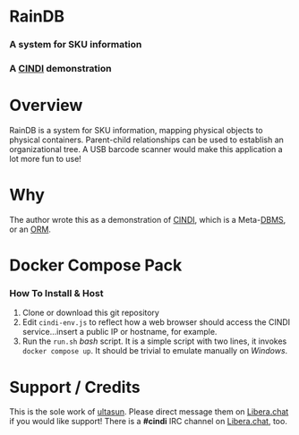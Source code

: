 # RainDB 
### A system for SKU information
### A [CINDI](https://github.com/ultasun/cindi) demonstration

# Overview
RainDB is a system for SKU information, mapping physical objects to physical containers. Parent-child relationships can be used to establish an organizational tree.  A USB barcode scanner would make this application a lot more fun to use! 

# Why
The author wrote this as a demonstration of [CINDI](https://github.com/ultasun/cindi), which is a Meta-[DBMS](https://en.wikipedia.org/wiki/Database), or an [ORM](https://en.wikipedia.org/wiki/Object–relational_mapping).

# Docker Compose Pack
### How To Install & Host
1. Clone or download this git repository
2. Edit `cindi-env.js` to reflect how a web browser should access the CINDI service...insert a public IP or hostname, for example. 
3. Run the `run.sh` *bash* script. It is a simple script with two lines, it invokes `docker compose up`. It should be trivial to emulate manually on *Windows*.

# Support / Credits
This is the sole work of [ultasun](https://github.com/ultasun). Please direct message them on [Libera.chat](https://libera.chat/) if you would like support! There is a **#cindi** IRC channel on [Libera.chat](https://libera.chat/), too. 


